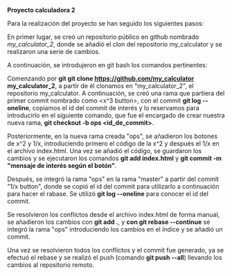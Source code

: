 **Proyecto calculadora 2**

Para la realización del proyecto se han seguido los siguientes pasos:

En primer lugar, se creó un repositorio público en github nombrado *my_calculator_2*, donde se añadió el clon del repositorio my_calculator y se realizaron una serie de cambios.

A continuación, se introdujeron en git bash los comandos pertinentes:
 
Comenzando por **git git clone https://github.com/my_calculator   my_calculator_2**, a partir de él clonamos en "my_calculator_2", el repositorio my_calculator.
A continuación, se creó una rama que partiera del primer commit nombrado como <x^3 button>, con el commit **git log --oneline**, copiamos el id del commit de interés y lo reservamos para introducirlo en el siguiente comando, que fue el encargado de crear nuestra nueva rama,  **git checkout -b ops <id_de_commit>**.

Posteriormente, en la nueva rama creada "ops", se añadieron los botones de x^2 y 1/x, introduciendo primero el código de la x^2 y después el 1/x en el 
archivo index.html. Una vez se añadió el código, se guardaron los cambios y se ejecutaron los comandos **git add index.html** y **git commit -m "mensaje de interés según el botón"**.

Después, se integró la rama "ops" en la rama "master" a partir del commit "1/x button", donde se copió el id del commit para utilizarlo a continuación para hacer el rabase. Se utilizó **git log --oneline** para conocer el id del commit.

Se resolvieron los conflictos desde el archivo index.html de forma manual, se añadieron los cambios con **git add .**, y **con git rebase --continue** se integró la rama "ops" introduciendo los cambios en el índice y se añadió un commit.

Una vez se resolvieron todos los conflictos y el commit fue generado, ya se efectuó el rebase y se realizó el push (comando **git push --all**) llevando los cambios al repositorio remoto.
